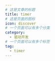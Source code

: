 ```yaml
---
# 这是文章的标题
title: timer
# 这是页面的图标
icon: discover
# 一个页面可以有多个分类
category:
  - 驱动开发
# 一个页面可以有多个标签
tag:
  - timer
---
```

